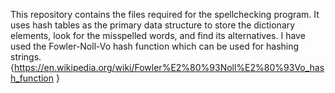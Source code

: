 This repository contains the files required for the spellchecking program.
It uses hash tables as the primary data structure to store the dictionary elements, look for the misspelled words, and find its alternatives.
I have used the Fowler-Noll-Vo hash function which can be used for hashing strings. {https://en.wikipedia.org/wiki/Fowler%E2%80%93Noll%E2%80%93Vo_hash_function }
